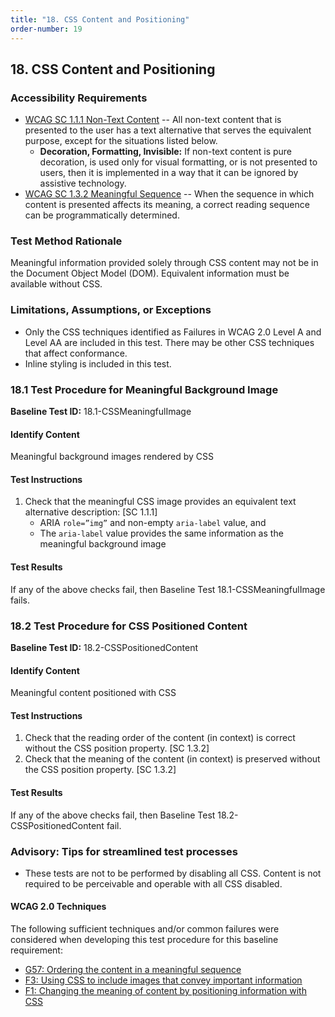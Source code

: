 ```yaml
---
title: "18. CSS Content and Positioning"
order-number: 19
---
```

## 18. CSS Content and Positioning

### Accessibility Requirements

-   [WCAG SC 1.1.1 Non-Text Content](https://www.w3.org/TR/UNDERSTANDING-WCAG20/text-equiv-all.html) -- All non-text content that is presented to the user has a text alternative that serves the equivalent purpose, except for the situations listed below.
    -   **Decoration, Formatting, Invisible:** If non-text content is pure decoration, is used only for visual formatting, or is not presented to users, then it is implemented in a way that it can be ignored by assistive technology.
-   [WCAG SC 1.3.2 Meaningful Sequence](http://www.w3.org/TR/UNDERSTANDING-WCAG20/content-structure-separation-sequence.html) -- When the sequence in which content is presented affects its meaning, a correct reading sequence can be programmatically determined.

### Test Method Rationale

Meaningful information provided solely through CSS content may not be in the Document Object Model (DOM). Equivalent information must be available without CSS.

### Limitations, Assumptions, or Exceptions

-   Only the CSS techniques identified as Failures in WCAG 2.0 Level A and Level AA are included in this test. There may be other CSS techniques that affect conformance.
-   Inline styling is included in this test.

### 18.1 Test Procedure for Meaningful Background Image

**Baseline Test ID:** 18.1-CSSMeaningfulImage
#### Identify Content
<p id="1IC">Meaningful background images rendered by CSS</p>

#### Test Instructions
<ol id="1TI">
    <li id="1TI-1">Check that the meaningful CSS image provides an equivalent text alternative description: [SC 1.1.1]
        <ul>
            <li>ARIA <code>role=”img”</code> and non-empty <code>aria-label</code> value, and</li>
            <li>The <code>aria-label</code> value provides the same information as the meaningful background image</li>
        </ul></li>
</ol>

#### Test Results
<p id="1TR">If any of the above checks fail, then Baseline Test 18.1-CSSMeaningfulImage fails.</p>

### 18.2 Test Procedure for CSS Positioned Content

**Baseline Test ID:** 18.2-CSSPositionedContent
#### Identify Content
<p id="2IC">Meaningful content positioned with CSS</p>

#### Test Instructions
<ol id="2TI">
    <li id="2TI-1">Check that the reading order of the content (in context) is correct without the CSS position property. [SC 1.3.2]</li>
    <li id="2TI-2">Check that the meaning of the content (in context) is preserved without the CSS position property. [SC 1.3.2]</li>
</ol>

#### Test Results
<p id="2TR">If any of the above checks fail, then Baseline Test 18.2-CSSPositionedContent fail.</p>

### Advisory: Tips for streamlined test processes
- These tests are not to be performed by disabling all CSS. Content is not required to be perceivable and operable with all CSS disabled.

#### WCAG 2.0 Techniques
The following sufficient techniques and/or common failures were considered when developing this test procedure for this baseline requirement:
-   [G57: Ordering the content in a meaningful sequence](https://www.w3.org/TR/WCAG20-TECHS/G57.html)
-   [F3: Using CSS to include images that convey important information](https://www.w3.org/TR/WCAG20-TECHS/F3.html)
-   [F1: Changing the meaning of content by positioning information with CSS](https://www.w3.org/TR/WCAG20-TECHS/F1.html)
